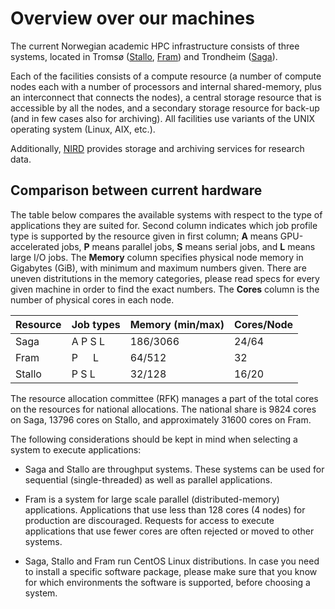 # Overview over our machines
The current Norwegian academic HPC infrastructure consists of three systems, located in Tromsø ([Stallo](http://hpc-uit.readthedocs.io/en/latest/help/faq.html), [Fram](https://www.sigma2.no/systems#fram)) and Trondheim ([Saga](https://www.sigma2.no/systems#saga)).

Each of the facilities consists of a compute resource (a number of compute nodes each with a number of processors and internal shared-memory, plus an interconnect that connects the nodes), a central storage resource that is accessible by all the nodes, and a secondary storage resource for back-up (and in few cases also for archiving). All facilities use variants of the UNIX operating system (Linux, AIX, etc.).

Additionally, [NIRD](storage/nird.md) provides storage and archiving services for research data.

## Comparison between current hardware

The table below compares the available systems with respect to the type of applications they are suited for. Second column indicates which job profile type is supported by the resource given in first column; **A** means GPU-accelerated jobs, **P** means parallel jobs, **S** means serial jobs, and **L** means large I/O jobs. 
The **Memory** column specifies physical node memory in Gigabytes (GiB), with minimum and maximum numbers given. There are uneven distritutions in the memory categories, please read specs for every given machine in order to find the exact numbers. The **Cores** column is the number of physical cores in each node.

|Resource |	Job types |	Memory (min/max) |	Cores/Node |
| :------------- | :------------- | :------------- | :------------- |
| Saga |    A   P   S   L | 186/3066 |  24/64 |
| Fram |	P&ensp;&ensp;&ensp;L |	64/512 |	32 |
| Stallo |	P   S   L |	32/128 |	16/20 |



The resource allocation committee (RFK) manages a part of the total cores on the resources for national allocations. The national share is 9824 cores on Saga, 13796 cores on Stallo, and approximately 31600 cores on Fram.

The following considerations should be kept in mind when selecting a system to execute applications:

* Saga and Stallo are throughput systems. These systems can be used for sequential (single-threaded) as well as parallel applications.

* Fram is a system for large scale parallel (distributed-memory) applications. Applications that use less than 128 cores (4 nodes) for production are discouraged. Requests for access to execute applications that use fewer cores are often rejected or moved to other systems.

* Saga, Stallo and Fram run CentOS Linux distributions. In case you need to install a specific software package, please make sure that you know for which environments the software is supported, before choosing a system.
